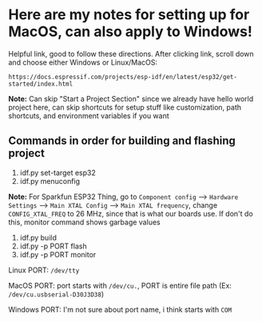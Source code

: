 # Here are my notes for setting up for MacOS, can also apply to Windows!

Helpful link, good to follow these directions. After clicking link, scroll down and choose either Windows or Linux/MacOS: 

```
https://docs.espressif.com/projects/esp-idf/en/latest/esp32/get-started/index.html
```
**Note:** Can skip "Start a Project Section" since we already have hello world project here, can skip shortcuts for setup stuff like customization, path shortcuts, and environment variables if you want

## Commands in order for building and flashing project

1. idf.py set-target esp32
2. idf.py menuconfig 

**Note:** For Sparkfun ESP32 Thing, go to `Component config` --> `Hardware Settings` --> `Main XTAL Config` --> `Main XTAL frequency`, change `CONFIG_XTAL_FREQ` to 26 MHz, since that is what our boards use. If don't do this, monitor command shows garbage values

1. idf.py build
2. idf.py -p PORT flash 
3. idf.py -p PORT monitor 

Linux PORT: `/dev/tty` 

MacOS PORT: port starts with `/dev/cu.`, PORT is entire file path (Ex: `/dev/cu.usbserial-D30J3D38`)

Windows PORT: I'm not sure about port name, i think starts with `COM`
